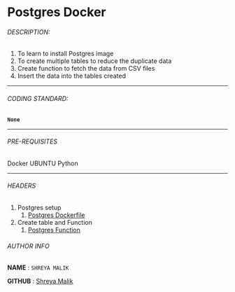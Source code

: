 # Postgres Docker

###### DESCRIPTION:
1. To learn to install Postgres image
2. To create multiple tables to reduce the duplicate data
3. Create function to fetch the data from CSV files 
4. Insert the data into the tables created
****
###### CODING STANDARD:
**`None`**
****

###### PRE-REQUISITES
Docker
UBUNTU 
Python
****

###### HEADERS

1. Postgres setup 
	1. [Postgres Dockerfile](https://github.com/shreyamNewt/Docker/blob/main/Docker%20Basic%20Commands.md)
2. Create table and Function 
	1. [Postgres Function](https://github.com/shreyamNewt/Docker/blob/main/Docker%20Basic%20Commands1.md)



###### AUTHOR INFO
**NAME**  : `SHREYA MALIK`

**GITHUB** : [Shreya Malik](https://github.com/shreyamNewt)
